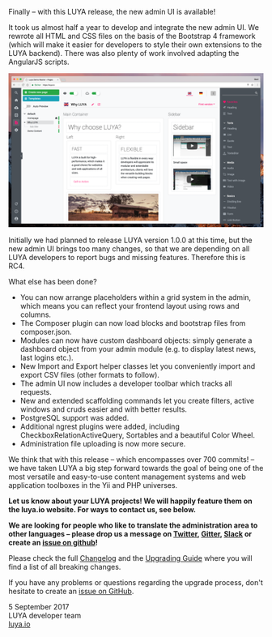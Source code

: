 Finally – with this LUYA release, the new admin UI is available!

It took us almost half a year to develop and integrate the new admin UI. We rewrote all HTML and CSS files on the basis of the Bootstrap 4 framework (which will make it easier for developers to style their own extensions to the LUYA backend). There was also plenty of work involved adapting the AngularJS scripts.

![LUYA RC4 Admin](https://raw.githubusercontent.com/luyadev/luya/master/docs/guide/img/luya-rc4.png)

Initially we had planned to release LUYA version 1.0.0 at this time, but the new admin UI brings too many changes, so that we are depending on all LUYA developers to report bugs and missing features. Therefore this is RC4.

What else has been done?

+ You can now arrange placeholders within a grid system in the admin, which means you can reflect your frontend layout using rows and columns.
+ The Composer plugin can now load blocks and bootstrap files from composer.json.
+ Modules can now have custom dashboard objects: simply generate a dashboard object from your admin module (e.g. to display latest news, last logins etc.).
+ New Import and Export helper classes let you conveniently import and export CSV files (other formats to follow).
+ The admin UI now includes a developer toolbar which tracks all requests.
+ New and extended scaffolding commands let you create filters, active windows and cruds easier and with better results.
+ PostgreSQL support was added.
+ Additional ngrest plugins were added, including CheckboxRelationActiveQuery, Sortables and a beautiful Color Wheel.
+ Administration file uploading is now more secure.

We think that with this release – which encompasses over 700 commits! – we have taken LUYA a big step forward towards the goal of being one of the most versatile and easy-to-use content management systems and web application toolboxes in the Yii and PHP universes.

**Let us know about your LUYA projects! We will happily feature them on the luya.io website. For ways to contact us, see below.**

**We are looking for people who like to translate the administration area to other languages – please drop us a message on [Twitter](https://twitter.com/luyadev), [Gitter](https://gitter.im/luyadev/luya), [Slack](https://slack.luya.io/) or create an [issue on github](https://github.com/luyadev/luya/issues)!**

Please check the full [Changelog](https://github.com/luyadev/luya/blob/master/CHANGELOG.md) and the [Upgrading Guide](https://luya.io/guide/install-upgrade) where you will find a list of all breaking changes.

If you have any problems or questions regarding the upgrade process, don't hesitate to create an [issue on GitHub](https://github.com/luyadev/luya/issues).

5 September 2017  
LUYA developer team  
[luya.io](https://luya.io)

